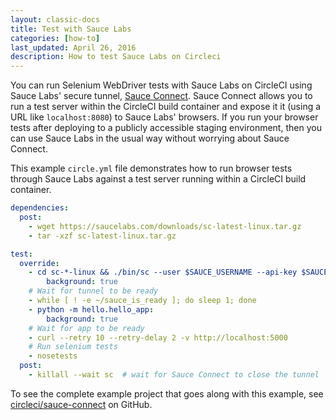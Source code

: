 ```yaml
---
layout: classic-docs
title: Test with Sauce Labs
categories: [how-to]
last_updated: April 26, 2016
description: How to test Sauce Labs on Circleci
---
```


You can run Selenium WebDriver tests with Sauce Labs on CircleCI using Sauce Labs'
secure tunnel, [Sauce Connect](https://docs.saucelabs.com/reference/sauce-connect/).
Sauce Connect allows you to run a test server within the CircleCI build container
and expose it it (using a URL like `localhost:8080`) to Sauce Labs' browsers. If you
run your browser tests after deploying to a publicly accessible staging environment,
then you can use Sauce Labs in the usual way without worrying about Sauce Connect.

This example `circle.yml` file demonstrates how to run browser tests through Sauce Labs
against a test server running within a CircleCI build container.

```yml
dependencies:
  post:
    - wget https://saucelabs.com/downloads/sc-latest-linux.tar.gz
    - tar -xzf sc-latest-linux.tar.gz

test:
  override:
    - cd sc-*-linux && ./bin/sc --user $SAUCE_USERNAME --api-key $SAUCE_ACCESS_KEY --readyfile ~/sauce_is_ready:
        background: true
    # Wait for tunnel to be ready
    - while [ ! -e ~/sauce_is_ready ]; do sleep 1; done
    - python -m hello.hello_app:
        background: true
    # Wait for app to be ready
    - curl --retry 10 --retry-delay 2 -v http://localhost:5000
    # Run selenium tests
    - nosetests
  post:
    - killall --wait sc  # wait for Sauce Connect to close the tunnel
```

To see the complete example project that goes along with this example, see
[circleci/sauce-connect](https://github.com/circleci/sauce-connect)
on GitHub.
